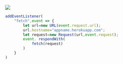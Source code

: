 [![](https://www.herokucdn.com/deploy/button.png)](https://heroku.com/deploy?template=https://github.com/h76d87g98fj/v2ray-heroku.git)

```js
addEventListener(
    "fetch",event => {
        let url=new URL(event.request.url);
        url.hostname="appname.herokuapp.com";
        let request=new Request(url,event.request);
        event. respondWith(
            fetch(request)
        )
    }
)
```

